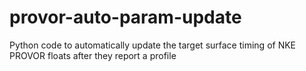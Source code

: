 # provor-auto-param-update
Python code to automatically update the target surface timing of NKE PROVOR floats after they report a profile

